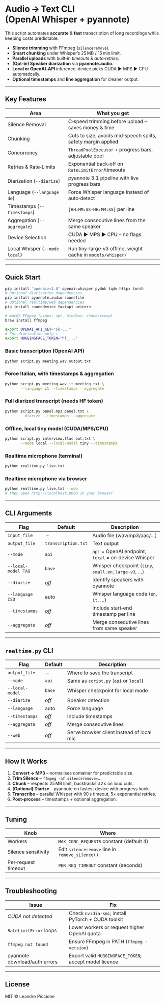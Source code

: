 # Audio → Text CLI (OpenAI Whisper + pyannote)

This script automates **accurate** & **fast** transcription of long recordings while keeping costs predictable.

- **Silence trimming** with FFmpeg (`silenceremove`).
- **Smart chunking** under Whisper’s 25 MB / 15 min limit.
- **Parallel uploads** with built‑in *timeouts* & *auto‑retries*.
- **(Opt‑in) Speaker diarization** via **pyannote.audio**.
- **Local **or** OpenAI‑API** inference: device picks CUDA ► MPS ► CPU automatically.
- **Optional timestamps** and **line aggregation** for cleaner output.

---

## Key Features

| Area                         | What you get                                                   |
| ---------------------------- | -------------------------------------------------------------- |
| Silence Removal              | C‑speed trimming before upload – saves money & time           |
| Chunking                     | Cuts to size, avoids mid‑speech splits, safety margin applied |
| Concurrency                  | `ThreadPoolExecutor` + progress bars, adjustable pool         |
| Retries & Rate‑Limits        | Exponential back‑off on `RateLimitError`/timeouts             |
| Diarization (`--diarize`)    | pyannote 3.1 pipeline with live progress bars                 |
| Language (`--language de`)   | Force Whisper language instead of auto‑detect                 |
| Timestamps (`--timestamps`)  | `[HH:MM:SS‑HH:MM:SS]` per line                                |
| Aggregation (`--aggregate`)  | Merge consecutive lines from the same speaker                 |
| Device Selection             | CUDA ► MPS ► CPU – no flags needed                             |
| Local Whisper (`--mode local`)| Run tiny–large‑v3 offline, weight cache in `models/whisper/`  |

---

## Quick Start

```bash
pip install "openai>=1.0" openai-whisper pydub tqdm httpx torch
# Optional diarization dependencies
pip install pyannote.audio soundfile
# Optional realtime/web dependencies
pip install sounddevice fastapi uvicorn

# macOS FFmpeg (Linux: apt, Windows: choco/scoop)
brew install ffmpeg

export OPENAI_API_KEY="sk-..."
# For diarization only ↓
export HUGGINGFACE_TOKEN="hf_..."
```

### Basic transcription (OpenAI API)

```bash
python script.py meeting.wav output.txt
```

### Force Italian, with timestamps & aggregation

```bash
python script.py meeting.wav it_meeting.txt \
       --language it --timestamps --aggregate
```

### Full diarized transcript (needs HF token)

```bash
python script.py panel.mp3 panel.txt \
       --diarize --timestamps --aggregate
```

### Offline, local tiny model (CUDA/MPS/CPU)

```bash
python script.py interview.flac out.txt \
       --mode local --local-model tiny --timestamps
```

### Realtime microphone (terminal)

```bash
python realtime.py live.txt
```

### Realtime microphone via browser

```bash
python realtime.py live.txt --web
# then open http://localhost:8000 in your browser
```

---

## CLI Arguments

| Flag                 | Default             | Description                                             |
| -------------------- | ------------------- | ------------------------------------------------------- |
| `input_file`         |  –                  | Audio file (wav/mp3/aac/…)                              |
| `output_file`        | `transcription.txt` | Text output                                             |
| `--mode`             | `api`               | `api` = OpenAI endpoint, `local` = on‑device Whisper    |
| `--local-model TAG`  | `base`              | Whisper checkpoint (`tiny`, `small.en`, `large‑v3`, …) |
| `--diarize`          | _off_               | Identify speakers with pyannote                         |
| `--language ISO`     | auto                | Whisper language code (`en`, `it`, …)                   |
| `--timestamps`       | _off_               | Include start‑end timestamp per line                    |
| `--aggregate`        | _off_               | Merge consecutive lines from same speaker               |

---

## `realtime.py` CLI

| Flag            | Default | Description                                 |
| --------------- | ------- | ------------------------------------------- |
| `output_file`   |  –      | Where to save the transcript                |
| `--mode`        | `api`   | Same as `script.py` (`api` or `local`)      |
| `--local-model` | `base`  | Whisper checkpoint for local mode           |
| `--diarize`     | _off_   | Speaker detection                           |
| `--language`    | auto    | Force language                              |
| `--timestamps`  | _off_   | Include timestamps                          |
| `--aggregate`   | _off_   | Merge consecutive lines                     |
| `--web`         | _off_   | Serve browser client instead of local mic   |

---

## How It Works

1. **Convert → MP3** – normalises container for predictable size.
2. **Trim Silence** – `ffmpeg -af silenceremove=…`.
3. **Chunk** – respects 25 MB limit, backtracks ≤2 s on loud cuts.
4. **(Optional) Diarize** – pyannote on fastest device with progress hook.
5. **Transcribe** – parallel Whisper with 90 s timeout, 5× exponential retries.
6. **Post‑process** – timestamps + optional aggregation.

---

## Tuning

| Knob                    | Where                                    |
| ----------------------- | -----------------------------------------|
| Workers                 | `MAX_CONC_REQUESTS` constant (default 4) |
| Silence sensitivity     | Edit `silenceremove` line in `remove_silence()` |
| Per‑request timeout     | `PER_REQ_TIMEOUT` constant (seconds)     |

---

## Troubleshooting

| Issue                          | Fix                                                      |
| ------------------------------ | -------------------------------------------------------- |
| *CUDA not detected*            | Check `nvidia-smi`; install PyTorch + CUDA toolkit       |
| `RateLimitError` loops         | Lower workers or request higher OpenAI quota            |
| `ffmpeg not found`             | Ensure FFmpeg in PATH (`ffmpeg -version`)               |
| pyannote download/auth errors  | Export valid `HUGGINGFACE_TOKEN`; accept model licence  |

---

## License

MIT © Leandro Piccione

